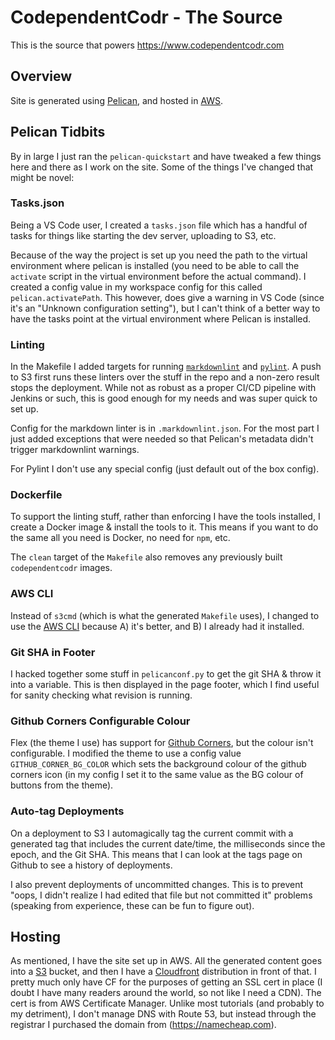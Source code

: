 # CodependentCodr - The Source

This is the source that powers <https://www.codependentcodr.com>

## Overview

Site is generated using [Pelican](https://getpelican.com), and hosted in [AWS](https://aws.amazon.com/).

## Pelican Tidbits

By in large I just ran the `pelican-quickstart` and have tweaked a few things here and there as I work on the site.
Some of the things I've changed that might be novel:

### Tasks.json

Being a VS Code user, I created a `tasks.json` file which has a handful of tasks for things like starting
the dev server, uploading to S3, etc.

Because of the way the project is set up you need the path to the virtual environment where pelican is installed (you
need to be able to call the `activate` script in the virtual environment before the actual command).
I created a config value in my workspace config for this called `pelican.activatePath`.  This however, does give a
warning in VS Code (since it's an "Unknown configuration setting"), but I can't think of a better way to have the
tasks point at the virtual environment where Pelican is installed.

### Linting

In the Makefile I added targets for running [`markdownlint`](https://github.com/DavidAnson/markdownlint) and
[`pylint`](https://www.pylint.org).  A push to S3 first runs these linters over the stuff in the repo and a non-zero
result stops the deployment.  While not as robust as a proper CI/CD pipeline with Jenkins or such, this is good
enough for my needs and was super quick to set up.

Config for the markdown linter is in `.markdownlint.json`.  For the most part I just added exceptions that were
needed so that Pelican's metadata didn't trigger markdownlint warnings.

For Pylint I don't use any special config (just default out of the box config).

### Dockerfile

To support the linting stuff, rather than enforcing I have the tools installed, I create a Docker image & install
the tools to it.  This means if you want to do the same all you need is Docker, no need for `npm`, etc.

The `clean` target of the `Makefile` also removes any previously built `codependentcodr` images.

### AWS CLI

Instead of `s3cmd` (which is what the generated `Makefile` uses), I changed to use the
[AWS CLI](https://aws.amazon.com/cli/) because A) it's better, and B) I already had it installed.

### Git SHA in Footer

I hacked together some stuff in `pelicanconf.py` to get the git SHA & throw it into a variable.  This
is then displayed in the page footer, which I find useful for sanity checking what revision is running.

### Github Corners Configurable Colour

Flex (the theme I use) has support for [Github Corners](https://github.com/tholman/github-corners),
but the colour isn't configurable.  I modified the theme to use a config value `GITHUB_CORNER_BG_COLOR`
which sets the background colour of the github corners icon (in my config I set it to the same value
as the BG colour of buttons from the theme).

### Auto-tag Deployments

On a deployment to S3 I automagically tag the current commit with a generated tag that includes
the current date/time, the milliseconds since the epoch, and the Git SHA.  This means that I can
look at the tags page on Github to see a history of deployments.

I also prevent deployments of uncommitted changes.  This is to prevent "oops, I didn't realize
I had edited that file but not committed it" problems (speaking from experience, these can be
fun to figure out).

## Hosting

As mentioned, I have the site set up in AWS.  All the generated content goes into a [S3](https://aws.amazon.com/s3/) bucket,
and then I have a [Cloudfront](https://aws.amazon.com/cloudfront/) distribution in front of that.  I pretty much only
have CF for the purposes of getting an SSL cert in place (I doubt I have many readers around the world, so not like
I need a CDN).  The cert is from AWS Certificate Manager.  Unlike most tutorials (and probably to my detriment), I don't
manage DNS with Route 53, but instead through the registrar I purchased the domain from (<https://namecheap.com>).
